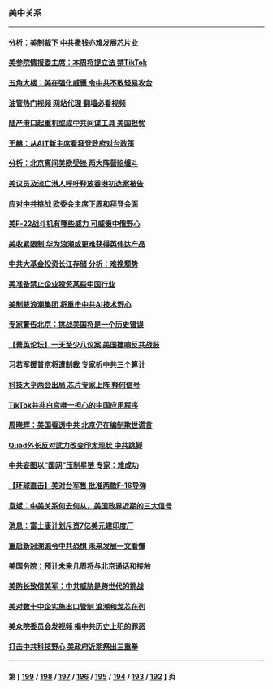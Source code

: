 ### 美中关系
---
#### [分析：美制裁下 中共撒钱亦难发展芯片业](../../pages/nf1412576/n13943934.md?03062045) 
#### [美参院情报委主席：本周将提立法 禁TikTok](../../pages/nf1412576/n13943723.md?03062045) 
#### [五角大楼：美在强化威慑 令中共不敢轻易攻台](../../pages/nf1412576/n13943803.md?03062045) 
#### [油管热门视频 网站代理 翻墙必看视频](http://138.2.39.72:81/youtube.html?epic-marker?03062045)
#### [陆产港口起重机或成中共间谍工具 美国担忧](../../pages/nf1412576/n13943730.md?03062045) 
#### [王赫：从AIT新主席看拜登政府对台政策](../../pages/nf1412576/n13943394.md?03062045) 
#### [分析：北京离间美欧受挫 两大阵营陷缠斗](../../pages/nf1412576/n13943304.md?03062045) 
#### [美议员及流亡港人呼吁释放香港初选案被告](../../pages/nf1412576/n13942984.md?03062045) 
#### [应对中共挑战 欧委会主席下周和拜登会面](../../pages/nf1412576/n13943208.md?03062045) 
#### [美F-22战斗机有哪些威力 可威慑中俄野心](../../pages/nf1412576/n13943123.md?03062045) 
#### [美收紧限制 华为浪潮或更难获得英伟达产品](../../pages/nf1412576/n13943148.md?03062045) 
#### [中共大基金投资长江存储 分析：难挽颓势](../../pages/nf1412576/n13942945.md?03062045) 
#### [美准备禁止企业投资某些中国行业](../../pages/nf1412576/n13942805.md?03062045) 
#### [美制裁浪潮集团 将重击中共AI技术野心](../../pages/nf1412576/n13942798.md?03062045) 
#### [专家警告北京：挑战美国将是一个历史错误](../../pages/nf1412576/n13942591.md?03062045) 
#### [【菁英论坛】一天至少八议案 美国擂响反共战鼓](../../pages/nf1412576/n13942561.md?03062045) 
#### [习若军援普京将遭制裁 专家析中共三个算计](../../pages/nf1412576/n13941775.md?03062045) 
#### [科技大亨两会出局 芯片专家上阵 释何信号](../../pages/nf1412576/n13942518.md?03062045) 
#### [TikTok并非白宫唯一担心的中国应用程序](../../pages/nf1412576/n13942494.md?03062045) 
#### [周晓辉：美国看透中共 北京仍在编制欺世谎言](../../pages/nf1412576/n13942491.md?03062045) 
#### [Quad外长反对武力改变印太现状 中共跳脚](../../pages/nf1412576/n13942426.md?03062045) 
#### [中共妄图以“国网”压制星链 专家：难成功](../../pages/nf1412576/n13942178.md?03062045) 
#### [【环球直击】美对台军售 批准两款F-16导弹](../../pages/nf1412576/n13941840.md?03062045) 
#### [袁斌：中美关系何去何从，美国政界近期的三大信号](../../pages/nf1412576/n13942214.md?03062045) 
#### [消息：富士康计划斥资7亿美元建印度厂](../../pages/nf1412576/n13942138.md?03062045) 
#### [重启新冠溯源令中共恐惧 未来发展一文看懂](../../pages/nf1412576/n13941816.md?03062045) 
#### [美国务院：预计未来几周将与北京通话和接触](../../pages/nf1412576/n13941886.md?03062045) 
#### [美防长致信美军：中共威胁是跨世代的挑战](../../pages/nf1412576/n13941972.md?03062045) 
#### [美对数十中企实施出口管制 浪潮和龙芯在列](../../pages/nf1412576/n13941870.md?03062045) 
#### [美众院委员会发视频 揭中共历史上犯的罪恶](../../pages/nf1412576/n13941865.md?03062045) 
#### [打击中共科技野心 美政府近期祭出三重拳](../../pages/nf1412576/n13941825.md?03062045) 

---
#### 第 [ [199](./199.md?03062045) / [198](./198.md?03062045) / [197](./197.md?03062045) / [196](./196.md?03062045) / [195](./195.md?03062045) / [194](./194.md?03062045) / [193](./193.md?03062045) / [192](./192.md?03062045) ] 页
